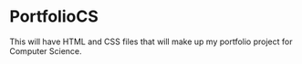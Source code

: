 # PortfolioCS
This will have HTML and CSS files that will make up my portfolio project for Computer Science.
